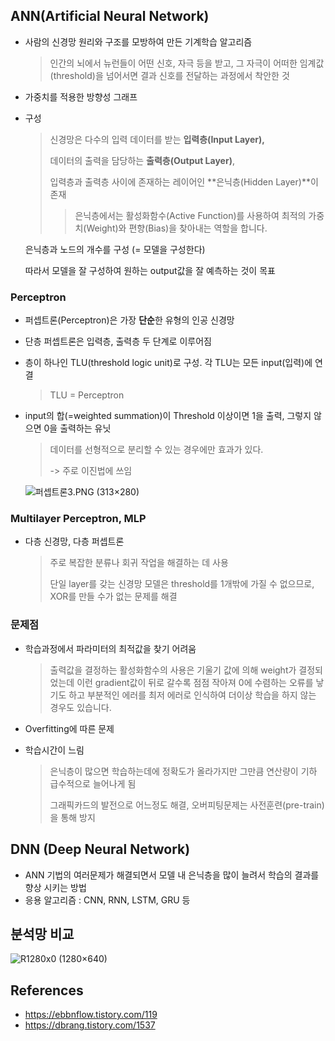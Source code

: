 ## ANN(Artificial Neural Network)

* 사람의 신경망 원리와 구조를 모방하여 만든 기계학습 알고리즘

  > 인간의 뇌에서 뉴런들이 어떤 신호, 자극 등을 받고, 그 자극이 어떠한 임계값(threshold)을 넘어서면 결과 신호를 전달하는 과정에서 착안한 것

* 가중치를 적용한 방향성 그래프

* 구성

  > 신경망은 다수의 입력 데이터를 받는 **입력층(Input Layer),** 
  >
  > 데이터의 출력을 담당하는 **출력층(Output Layer)**, 
  >
  > 입력층과 출력층 사이에 존재하는 레이어인 **은닉층(Hidden Layer)**이 존재
  >
  > > 은닉층에서는 활성화함수(Active Function)를 사용하여 최적의 가중치(Weight)와 편향(Bias)을 찾아내는 역할을 합니다.

  은닉층과 노드의 개수를 구성 (= 모델을 구성한다)

  따라서 모델을 잘 구성하여 원하는 output값을 잘 예측하는 것이 목표

  

### Perceptron

* 퍼셉트론(Perceptron)은 가장 **단순**한 유형의 인공 신경망

* 단층 퍼셉트론은 입력층, 출력층 두 단계로 이루어짐

* 층이 하나인 TLU(threshold logic unit)로 구성. 각 TLU는 모든 input(입력)에 연결

  > TLU = Perceptron

* input의 합(=weighted summation)이 Threshold 이상이면 1을 출력, 그렇지 않으면 0을 출력하는 유닛

  > 데이터를 선형적으로 분리할 수 있는 경우에만 효과가 있다. 
  >
  > -> 주로 이진법에 쓰임

  ![퍼셉트론3.PNG (313×280)](https://wikidocs.net/images/page/24958/%ED%8D%BC%EC%85%89%ED%8A%B8%EB%A1%A03.PNG)

### Multilayer Perceptron, MLP

* 다층 신경망, 다층 퍼셉트론

  > 주로 복잡한 분류나 회귀 작업을 해결하는 데 사용
  >
  > 단일 layer를 갖는 신경망 모델은 threshold를 1개밖에 가질 수 없으므로, XOR를 만들 수가 없는 문제를 해결

### 문제점

- 학습과정에서 파라미터의 최적값을 찾기 어려움

  > 출력값을 결정하는 활성화함수의 사용은 기울기 값에 의해 weight가 결정되었는데 이런 gradient값이 뒤로 갈수록 점점 작아져 0에 수렴하는 오류를 낳기도 하고 부분적인 에러를 최저 에러로 인식하여 더이상 학습을 하지 않는 경우도 있습니다.

- Overfitting에 따른 문제

- 학습시간이 느림

  > 은닉층이 많으면 학습하는데에 정확도가 올라가지만 그만큼 연산량이 기하 급수적으로 늘어나게 됨
  >
  > 그래픽카드의 발전으로 어느정도 해결, 오버피팅문제는 사전훈련(pre-train)을 통해 방지

## DNN (Deep Neural Network)

* ANN 기법의 여러문제가 해결되면서 모델 내 은닉층을 많이 늘려서 학습의 결과를 향상 시키는 방법
* 응용 알고리즘 : CNN, RNN, LSTM, GRU 등



## 분석망 비교

![R1280x0 (1280×640)](https://img1.daumcdn.net/thumb/R1280x0/?scode=mtistory2&fname=https%3A%2F%2Fblog.kakaocdn.net%2Fdn%2FcEZJBF%2FbtqNpGOj3Ob%2Fzj6suBvXW1kK0IKy5SoEwk%2Fimg.png)

## References

* https://ebbnflow.tistory.com/119
* https://dbrang.tistory.com/1537